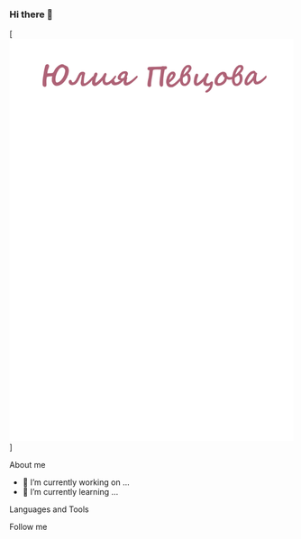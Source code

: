 ### Hi there 👋
[![Header](https://github.com/YuliaPevtsova/YuliaPevtsova/blob/main/assets/img_name.png)]

About me
- 🔭 I’m currently working on ...
- 🌱 I’m currently learning ...

 Languages and Tools

 Follow me
<!--
**YuliaPevtsova/YuliaPevtsova** is a ✨ _special_ ✨ repository because its `README.md` (this file) appears on your GitHub profile.

Here are some ideas to get you started:

- 🔭 I’m currently working on ...
- 🌱 I’m currently learning ...
- 👯 I’m looking to collaborate on ...
- 🤔 I’m looking for help with ...
- 💬 Ask me about ...
- 📫 How to reach me: ...
- 😄 Pronouns: ...
- ⚡ Fun fact: ...
-->
